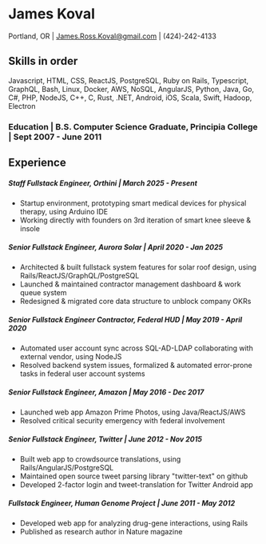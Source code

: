 # James Koval
Portland, OR | James.Ross.Koval@gmail.com | (424)-242-4133

## Skills in order
Javascript, HTML, CSS, ReactJS, PostgreSQL, Ruby on Rails, Typescript, GraphQL, Bash, Linux, Docker, AWS, NoSQL, AngularJS, Python, Java, Go, C#, PHP, NodeJS, C++, C, Rust, .NET, Android, iOS, Scala, Swift, Hadoop, Electron

### Education | B.S. Computer Science Graduate, Principia College | Sept 2007 - June 2011
## Experience
##### Staff Fullstack Engineer, Orthini | March 2025 - Present
* Startup environment, prototyping smart medical devices for physical therapy, using Arduino IDE
* Working directly with founders on 3rd iteration of smart knee sleeve & insole
##### Senior Fullstack Engineer, Aurora Solar | April 2020 - Jan 2025
* Architected & built fullstack system features for solar roof design, using Rails/ReactJS/GraphQL/PostgreSQL
* Launched & maintained contractor management dashboard & work queue system
* Redesigned & migrated core data structure to unblock company OKRs
##### Senior Fullstack Engineer Contractor, Federal HUD | May 2019 - April 2020
* Automated user account sync across SQL-AD-LDAP collaborating with external vendor, using NodeJS
* Resolved backend system issues, formalized & automated error-prone tasks in federal user account systems
##### Senior Fullstack Engineer, Amazon | May 2016 - Dec 2017
* Launched web app Amazon Prime Photos, using Java/ReactJS/AWS
* Resolved critical security emergency with federal involvement
##### Senior Fullstack Engineer, Twitter | June 2012 - Nov 2015
* Built web app to crowdsource translations, using Rails/AngularJS/PostgreSQL
* Maintained open source tweet parsing library "twitter-text" on github
* Developed 2-factor login and tweet-translation for Twitter Android app
##### Fullstack Engineer, Human Genome Project | June 2011 - May 2012
* Developed web app for analyzing drug-gene interactions, using Rails
* Published as research author in Nature magazine
